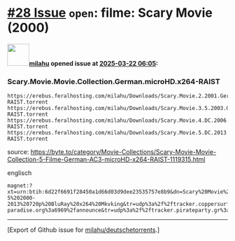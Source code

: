 # [\#28 Issue](https://github.com/milahu/deutschetorrents/issues/28) `open`: filme: Scary Movie (2000)

#### <img src="https://avatars.githubusercontent.com/u/12958815?v=4" width="50">[milahu](https://github.com/milahu) opened issue at [2025-03-22 06:05](https://github.com/milahu/deutschetorrents/issues/28):

### Scary.Movie.Movie.Collection.German.microHD.x264-RAIST

    https://erebus.feralhosting.com/milahu/Downloads/Scary.Movie.2.2001.German.1080p.microHD.x264-RAIST.torrent
    https://erebus.feralhosting.com/milahu/Downloads/Scary.Movie.3.5.2003.German.1040p.microHD.x264-RAIST.torrent
    https://erebus.feralhosting.com/milahu/Downloads/Scary.Movie.4.DC.2006.German.1040p.microHD.x264-RAIST.torrent
    https://erebus.feralhosting.com/milahu/Downloads/Scary.Movie.5.DC.2013.German.1080p.microHD.x264-RAIST.torrent

source:
<https://byte.to/category/Movie-Collections/Scary-Movie-Movie-Collection-5-Filme-German-AC3-microHD-x264-RAIST-1119315.html>

englisch

    magnet:?xt=urn:btih:6d22f6691f28450a1d66d03d9dee23535757e8b9&dn=Scary%20Movie%20Collection%201-5%202000-2013%20720p%20BluRay%20x264%20Mkvking&tr=udp%3a%2f%2ftracker.coppersurfer.tk%3a6969%2fannounce&tr=udp%3a%2f%2f9.rarbg.to%3a2920%2fannounce&tr=udp%3a%2f%2ftracker.opentrackr.org%3a1337&tr=udp%3a%2f%2ftracker.internetwarriors.net%3a1337%2fannounce&tr=udp%3a%2f%2ftracker.leechers-paradise.org%3a6969%2fannounce&tr=udp%3a%2f%2ftracker.pirateparty.gr%3a6969%2fannounce&tr=udp%3a%2f%2ftracker.cyberia.is%3a6969%2fannounce

------------------------------------------------------------------------

\[Export of Github issue for
[milahu/deutschetorrents](https://github.com/milahu/deutschetorrents).\]
